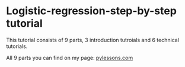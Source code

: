 # Logistic-regression-step-by-step tutorial

This tutorial consists of 9 parts, 3 introduction tutroials and 6 technical tutorials.

All 9 parts you can find on my page: [pylessons.com](https://pylessons.com/Logistic-Regression-tutorial/)
